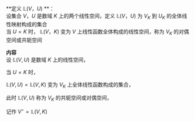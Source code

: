**定义 $\mathbb L(V，U)$ **：    
设集合 $V，U$ 是数域 $K$ 上的两个线性空间，定义 $\mathbb L(V，U)$ 为 $V_K$ 到 $U_K$ 的全体线性映射构成的集合    
当 $U=K$ 时， $\mathbb L(V，K)$ 变为 $V$ 上线性函数全体构成的线性空间，称为 $V_K$ 的对偶空间或共轭空间    
    
**内容**    
设 $\mathbb L(V,U)$ 是数域 $K$ 上的线性空间，    
    
当 $U=K$ 时，    
    
 $\mathbb L(V,U)=\mathbb L(V,K)$ 变为 $V_K$ 上全体线性函数构成的集合，    
    
此时 $\mathbb L(V,U)$ 称为 $V_K$ 的共轭空间或对偶空间，    
    
记作 $V^{\star}=\mathbb L(V,K)$     
